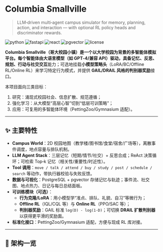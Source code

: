 # Columbia Smallville
> LLM‑driven multi‑agent campus simulator for memory, planning, action, and interaction — with optional RL policy heads and discriminator rewards.

![python](https://img.shields.io/badge/Python-3.10+-blue)
![fastapi](https://img.shields.io/badge/FastAPI-API-green)
![react](https://img.shields.io/badge/React-Frontend-informational)
![pgvector](https://img.shields.io/badge/pgvector-embeddings-critical)
![license](https://img.shields.io/badge/License-MIT-black)

**Columbia Smallville（哥大校园小镇）**是一个以大学校园为背景的多智能体模拟平台。每个智能体由大语言模型（如 GPT‑4/兼容 API）驱动，具备**记忆、反思、规划、行动与社交交互**能力；可选地挂载**小模型策略头**（LoRA/BC/Offline RL/Online RL）来学习特定行为模式，并提供 **GAIL/DRAIL 风格的判别器奖励**接口。

本项目面向三类目标：
1) 研究：涌现式校园社会、信息扩散、规范遵循；  
2) 强化学习：从大模型“高层心智”切到“低层可训策略”；  
3) 应用：可复用的多智能体环境（PettingZoo/Gymnasium 适配）。

---

## ✨ 主要特性

- **Campus World**：2D 校园地图（教学楼/图书馆/食堂/宿舍/广场等），离散事件调度，地点容量与排队机制。
- **LLM Agent Stack**：三层记忆（短期/情节/社交）+ 反思合成；ReAct 决策循环；可检索 Top‑k 记忆（相关性/重要性/时近性）。
- **Tool 调用**：`move / talk / attend / buy / study / post / schedule / search` 等动作，带执行器校验与失败反馈。
- **数据与可视化**：PostgreSQL + pgvector 存储记忆与轨迹；事件流、社交图、地点热力、日记与每日总结面板。
- **可训练模块（可选）**：
  - **行为克隆/LoRA**：用小模型学“准点、排队、礼貌、自习”等微行为；
  - **Offline RL**（IQL/CQL 等）与 **Online RL**（PPO/SAC 等）；
  - **判别器奖励**：GAIL 标准 `log(D) - log(1-D)`；可切换 **DRAIL 扩散判别器**以获得更平滑的奖励面。
- **标准化接口**：PettingZoo/Gymnasium 适配，方便与现成 RL 库对接。

---

## 🧭 架构一览

